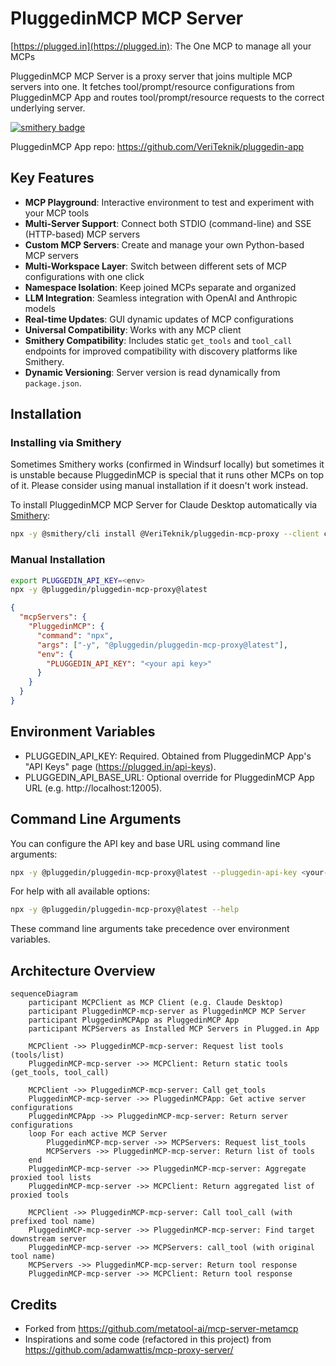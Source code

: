 # PluggedinMCP MCP Server

[https://plugged.in](https://plugged.in): The One MCP to manage all your MCPs

PluggedinMCP MCP Server is a proxy server that joins multiple MCP⁠ servers into one. It fetches tool/prompt/resource configurations from PluggedinMCP App⁠ and routes tool/prompt/resource requests to the correct underlying server.

[![smithery badge](https://smithery.ai/badge/@VeriTeknik/pluggedin-mcp-proxy)](https://smithery.ai/server/@VeriTeknik/pluggedin-mcp-proxy)


PluggedinMCP App repo: https://github.com/VeriTeknik/pluggedin-app

## Key Features

- **MCP Playground**: Interactive environment to test and experiment with your MCP tools
- **Multi-Server Support**: Connect both STDIO (command-line) and SSE (HTTP-based) MCP servers
- **Custom MCP Servers**: Create and manage your own Python-based MCP servers
- **Multi-Workspace Layer**: Switch between different sets of MCP configurations with one click
- **Namespace Isolation**: Keep joined MCPs separate and organized
- **LLM Integration**: Seamless integration with OpenAI and Anthropic models
- **Real-time Updates**: GUI dynamic updates of MCP configurations
- **Universal Compatibility**: Works with any MCP client
- **Smithery Compatibility**: Includes static `get_tools` and `tool_call` endpoints for improved compatibility with discovery platforms like Smithery.
- **Dynamic Versioning**: Server version is read dynamically from `package.json`.

## Installation

### Installing via Smithery

Sometimes Smithery works (confirmed in Windsurf locally) but sometimes it is unstable because PluggedinMCP is special that it runs other MCPs on top of it. Please consider using manual installation if it doesn't work instead.

To install PluggedinMCP MCP Server for Claude Desktop automatically via [Smithery](https://smithery.ai/server/@VeriTeknik/pluggedin-mcp-proxy):

```bash
npx -y @smithery/cli install @VeriTeknik/pluggedin-mcp-proxy --client claude
```

### Manual Installation

```bash
export PLUGGEDIN_API_KEY=<env>
npx -y @pluggedin/pluggedin-mcp-proxy@latest
```

```json
{
  "mcpServers": {
    "PluggedinMCP": {
      "command": "npx",
      "args": ["-y", "@pluggedin/pluggedin-mcp-proxy@latest"],
      "env": {
        "PLUGGEDIN_API_KEY": "<your api key>"
      }
    }
  }
}
```

## Environment Variables

- PLUGGEDIN_API_KEY: Required. Obtained from PluggedinMCP App's "API Keys" page (https://plugged.in/api-keys).
- PLUGGEDIN_API_BASE_URL: Optional override for PluggedinMCP App URL (e.g. http://localhost:12005).

## Command Line Arguments

You can configure the API key and base URL using command line arguments:

```bash
npx -y @pluggedin/pluggedin-mcp-proxy@latest --pluggedin-api-key <your-api-key> --pluggedin-api-base-url <base-url>
```

For help with all available options:

```bash
npx -y @pluggedin/pluggedin-mcp-proxy@latest --help
```

These command line arguments take precedence over environment variables.

## Architecture Overview

```mermaid
sequenceDiagram
    participant MCPClient as MCP Client (e.g. Claude Desktop)
    participant PluggedinMCP-mcp-server as PluggedinMCP MCP Server
    participant PluggedinMCPApp as PluggedinMCP App
    participant MCPServers as Installed MCP Servers in Plugged.in App

    MCPClient ->> PluggedinMCP-mcp-server: Request list tools (tools/list)
    PluggedinMCP-mcp-server ->> MCPClient: Return static tools (get_tools, tool_call)

    MCPClient ->> PluggedinMCP-mcp-server: Call get_tools
    PluggedinMCP-mcp-server ->> PluggedinMCPApp: Get active server configurations
    PluggedinMCPApp ->> PluggedinMCP-mcp-server: Return server configurations
    loop For each active MCP Server
        PluggedinMCP-mcp-server ->> MCPServers: Request list_tools
        MCPServers ->> PluggedinMCP-mcp-server: Return list of tools
    end
    PluggedinMCP-mcp-server ->> PluggedinMCP-mcp-server: Aggregate proxied tool lists
    PluggedinMCP-mcp-server ->> MCPClient: Return aggregated list of proxied tools

    MCPClient ->> PluggedinMCP-mcp-server: Call tool_call (with prefixed tool name)
    PluggedinMCP-mcp-server ->> PluggedinMCP-mcp-server: Find target downstream server
    PluggedinMCP-mcp-server ->> MCPServers: call_tool (with original tool name)
    MCPServers ->> PluggedinMCP-mcp-server: Return tool response
    PluggedinMCP-mcp-server ->> MCPClient: Return tool response
```

## Credits
- Forked from https://github.com/metatool-ai/mcp-server-metamcp
- Inspirations and some code (refactored in this project) from https://github.com/adamwattis/mcp-proxy-server/
